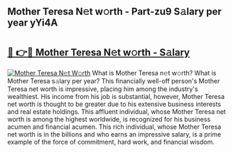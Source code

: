 ## Mother Teresa N𝚎t w𝚘rth - Part-zu9 S𝚊lary per year yYi4A

# <h2><a href="http://gc44ky5.nevu.top/?p=Mother+Teresa">🔗 👉🔴 Mother Teresa N𝚎t w𝚘rth - S𝚊lary</a></h2>

[![Mother Teresa N𝚎t W𝚘rth](https://i.imgur.com/Oavwk0R.jpeg)](http://gc44ky5.nevu.top/?p=Mother+Teresa)
What is Mother Teresa n𝚎t w𝚘rth? What is Mother Teresa s𝚊lary per year?
This financially well-off person's Mother Teresa net worth is impressive, placing him among the industry's wealthiest. His income from his job is substantial, however, Mother Teresa net worth is thought to be greater due to his extensive business interests and real estate holdings. This affluent individual, whose Mother Teresa net worth is among the highest worldwide, is recognized for his business acumen and financial acumen. This rich individual, whose Mother Teresa net worth is in the billions and who earns an impressive salary, is a prime example of the force of commitment, hard work, and financial wisdom.
